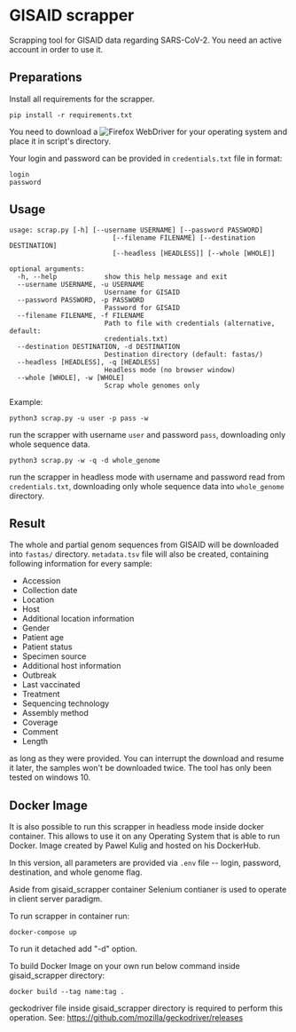 # GISAID scrapper
Scrapping tool for GISAID data regarding SARS-CoV-2. You need an active account in order to use it. 

## Preparations
Install all requirements for the scrapper.
```
pip install -r requirements.txt
```
You need to download a ![Firefox WebDriver](https://github.com/mozilla/geckodriver/releases) for your operating system and place it in script's directory.

Your login and password can be provided in `credentials.txt` file in format:
```
login
password
```

## Usage
```
usage: scrap.py [-h] [--username USERNAME] [--password PASSWORD]  
                          [--filename FILENAME] [--destination DESTINATION] 
                          [--headless [HEADLESS]] [--whole [WHOLE]]

optional arguments:
  -h, --help            show this help message and exit
  --username USERNAME, -u USERNAME
                        Username for GISAID
  --password PASSWORD, -p PASSWORD
                        Password for GISAID
  --filename FILENAME, -f FILENAME
                        Path to file with credentials (alternative, default:
                        credentials.txt)
  --destination DESTINATION, -d DESTINATION
                        Destination directory (default: fastas/)
  --headless [HEADLESS], -q [HEADLESS]
                        Headless mode (no browser window)
  --whole [WHOLE], -w [WHOLE]
                        Scrap whole genomes only
```
Example:
```
python3 scrap.py -u user -p pass -w
```
run the scrapper with username `user` and password `pass`, downloading only whole sequence data.
```
python3 scrap.py -w -q -d whole_genome
```
run the scrapper in headless mode with username and password read from `credentials.txt`, downloading only whole sequence data
into `whole_genome` directory.

## Result
The whole and partial genom sequences from GISAID will be downloaded into `fastas/` directory. `metadata.tsv` file will also be created, containing following information for every sample:

* Accession
* Collection date	
* Location	
* Host	
* Additional location information	
* Gender	
* Patient age	
* Patient status	
* Specimen source	
* Additional host information	
* Outbreak	
* Last vaccinated	
* Treatment	
* Sequencing technology	
* Assembly method	
* Coverage	
* Comment	
* Length

as long as they were provided.
You can interrupt the download and resume it later, the samples won't be downloaded twice. 
The tool has only been tested on windows 10.


## Docker Image
It is also possible to run this scrapper in headless mode inside docker container. This allows to use it on any Operating System that is able to run Docker. Image created by Pawel Kulig and hosted on his DockerHub. 

In this version, all parameters are provided via `.env` file -- login, password, destination, and whole genome flag.

Aside from gisaid_scrapper container Selenium contianer is used to operate in client server paradigm.

To run scrapper in container run:
```
docker-compose up
```
To run it detached add "-d" option.

To build Docker Image on your own run below command inside gisaid_scrapper directory:
```
docker build --tag name:tag .
```
geckodriver file inside gisaid_scrapper directory is required to perform this operation.
See: https://github.com/mozilla/geckodriver/releases
